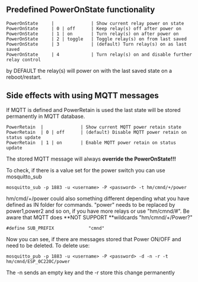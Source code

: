 ## Predefined PowerOnState functionality

`PowerOnState     |              | Show current relay power on state`  
`PowerOnState     | 0 | off      | Keep relay(s) off after power on`  
`PowerOnState     | 1 | on       | Turn relay(s) on after power on`  
`PowerOnState     | 2 | toggle   | Toggle relay(s) on from last saved`  
`PowerOnState     | 3            | (default) Turn relay(s) on as last saved`  
`PowerOnState     | 4            | Turn relay(s) on and disable further relay control`

by DEFAULT the relay(s) will power on with the last saved state on a reboot/restart.

## Side effects with using MQTT messages

If MQTT is defined and PowerRetain is used the last state will be stored permanently in MQTT database.

`PowerRetain  |              | Show current MQTT power retain state`  
`PowerRetain  | 0 | off      | (default) Disable MQTT power retain on status update`  
`PowerRetain  | 1 | on       | Enable MQTT power retain on status update`

The stored MQTT message will always **override the PowerOnState!!!**

To check, if there is a value set for the power switch you can use mosquitto_sub

`mosquitto_sub -p 1883 -u <username> -P <password> -t hm/cmnd/+/power`

hm/cmd/+/power could also something different depending what you have defined as IN folder for commands. "power" needs to be replaced by power1,power2 and so on, if you have more relays or use "hm/cmnd/#". Be aware that MQTT does **NOT SUPPORT **wildcards "hm/cmnd/+/Power?"

`#define SUB_PREFIX             "cmnd" `

Now you can see, if there are messages stored that Power ON/OFF and need to be deleted. To delete use:

`mosquitto_pub -p 1883 -u <username> -P <password> -d -n -r -t hm/cmnd/ESP_0C220C/power`

The -n sends an empty key and the -r store this change permanently


